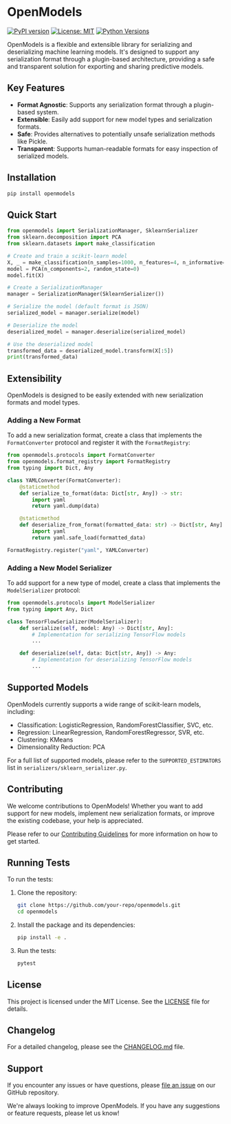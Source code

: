 # OpenModels

[![PyPI version](https://badge.fury.io/py/openmodels.svg)](https://badge.fury.io/py/openmodels)
[![License: MIT](https://img.shields.io/badge/License-MIT-yellow.svg)](https://opensource.org/licenses/MIT)
[![Python Versions](https://img.shields.io/pypi/pyversions/openmodels.svg)](https://pypi.org/project/openmodels/)

OpenModels is a flexible and extensible library for serializing and deserializing machine learning models. It's designed to support any serialization format through a plugin-based architecture, providing a safe and transparent solution for exporting and sharing predictive models.

## Key Features

- **Format Agnostic**: Supports any serialization format through a plugin-based system.
- **Extensible**: Easily add support for new model types and serialization formats.
- **Safe**: Provides alternatives to potentially unsafe serialization methods like Pickle.
- **Transparent**: Supports human-readable formats for easy inspection of serialized models.

## Installation

```bash
pip install openmodels
```

## Quick Start

```python
from openmodels import SerializationManager, SklearnSerializer
from sklearn.decomposition import PCA
from sklearn.datasets import make_classification

# Create and train a scikit-learn model
X, _ = make_classification(n_samples=1000, n_features=4, n_informative=2, n_redundant=0, random_state=0, shuffle=False)
model = PCA(n_components=2, random_state=0)
model.fit(X)

# Create a SerializationManager
manager = SerializationManager(SklearnSerializer())

# Serialize the model (default format is JSON)
serialized_model = manager.serialize(model)

# Deserialize the model
deserialized_model = manager.deserialize(serialized_model)

# Use the deserialized model
transformed_data = deserialized_model.transform(X[:5])
print(transformed_data)
```

## Extensibility

OpenModels is designed to be easily extended with new serialization formats and model types.

### Adding a New Format

To add a new serialization format, create a class that implements the `FormatConverter` protocol and register it with the `FormatRegistry`:

```python
from openmodels.protocols import FormatConverter
from openmodels.format_registry import FormatRegistry
from typing import Dict, Any

class YAMLConverter(FormatConverter):
    @staticmethod
    def serialize_to_format(data: Dict[str, Any]) -> str:
        import yaml
        return yaml.dump(data)

    @staticmethod
    def deserialize_from_format(formatted_data: str) -> Dict[str, Any]:
        import yaml
        return yaml.safe_load(formatted_data)

FormatRegistry.register("yaml", YAMLConverter)
```

### Adding a New Model Serializer

To add support for a new type of model, create a class that implements the `ModelSerializer` protocol:

```python
from openmodels.protocols import ModelSerializer
from typing import Any, Dict

class TensorFlowSerializer(ModelSerializer):
    def serialize(self, model: Any) -> Dict[str, Any]:
        # Implementation for serializing TensorFlow models
        ...

    def deserialize(self, data: Dict[str, Any]) -> Any:
        # Implementation for deserializing TensorFlow models
        ...
```

## Supported Models

OpenModels currently supports a wide range of scikit-learn models, including:

- Classification: LogisticRegression, RandomForestClassifier, SVC, etc.
- Regression: LinearRegression, RandomForestRegressor, SVR, etc.
- Clustering: KMeans
- Dimensionality Reduction: PCA

For a full list of supported models, please refer to the `SUPPORTED_ESTIMATORS` list in `serializers/sklearn_serializer.py`.

## Contributing

We welcome contributions to OpenModels! Whether you want to add support for new models, implement new serialization formats, or improve the existing codebase, your help is appreciated.

Please refer to our [Contributing Guidelines](https://github.com/SF-Tec/openmodels/blob/main/CONTRIBUTING.md) for more information on how to get started.

## Running Tests

To run the tests:

1. Clone the repository:

   ```bash
   git clone https://github.com/your-repo/openmodels.git
   cd openmodels
   ```

2. Install the package and its dependencies:

   ```bash
   pip install -e .
   ```

3. Run the tests:
   ```bash
   pytest
   ```

## License

This project is licensed under the MIT License. See the [LICENSE](https://github.com/SF-Tec/openmodels/blob/main/LICENSE) file for details.

## Changelog

For a detailed changelog, please see the [CHANGELOG.md](https://github.com/SF-Tec/openmodels/blob/main/CHANGELOG.md) file.

## Support

If you encounter any issues or have questions, please [file an issue](https://github.com/SF-Tec/openmodels/issues/new) on our GitHub repository.

We're always looking to improve OpenModels. If you have any suggestions or feature requests, please let us know!
